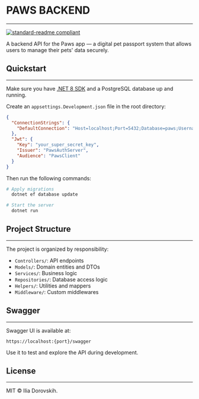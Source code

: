 # PAWS BACKEND

---

[![standard-readme compliant](https://img.shields.io/badge/readme%20style-standard-brightgreen.svg?style=flat-square)](https://github.com/RichardLitt/standard-readme)

A backend API for the Paws app — a digital pet passport system that allows users to manage their pets' data securely.

## Quickstart

---

Make sure you have [.NET 8 SDK](https://dotnet.microsoft.com/) and a PostgreSQL database up and running.

Create an `appsettings.Development.json` file in the root directory:

```json
{
  "ConnectionStrings": {
    "DefaultConnection": "Host=localhost;Port=5432;Database=paws;Username=postgres;Password=yourpassword"
  },
  "Jwt": {
    "Key": "your_super_secret_key",
    "Issuer": "PawsAuthServer",
    "Audience": "PawsClient"
  }
}
```

Then run the following commands:

```bash
# Apply migrations
  dotnet ef database update

# Start the server
  dotnet run
```

## Project Structure

---

The project is organized by responsibility:

- `Controllers/`: API endpoints
- `Models/`: Domain entities and DTOs
- `Services/`: Business logic
- `Repositories/`: Database access logic
- `Helpers/`: Utilities and mappers
- `Middleware/`: Custom middlewares

## Swagger

---

Swagger UI is available at:

```
https://localhost:{port}/swagger
```

Use it to test and explore the API during development.

## License

---

MIT © Ilia Dorovskih.
